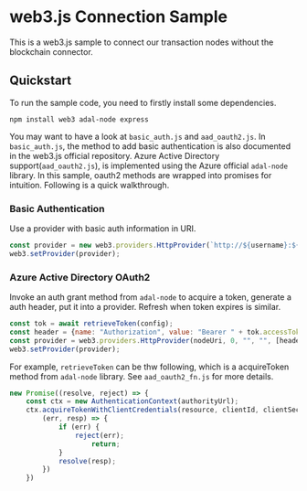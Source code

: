 # web3.js Connection Sample

This is a web3.js sample to connect our transaction nodes without the blockchain connector. 

## Quickstart

To run the sample code, you need to firstly install some dependencies.
```
npm install web3 adal-node express
```

You may want to have a look at `basic_auth.js` and `aad_oauth2.js`. In `basic_auth.js`, the method to add basic authentication is also documented in the web3.js official repository. Azure Active Directory support(`aad_oauth2.js`), is implemented using the Azure official `adal-node` library. In this sample, oauth2 methods are wrapped into promises for intuition. 
Following is a quick walkthrough.

### Basic Authentication
Use a provider with basic auth information in URI.
```javascript
const provider = new web3.providers.HttpProvider(`http://${username}:${password}@${nodeUri}`);
web3.setProvider(provider);
```

### Azure Active Directory OAuth2
Invoke an auth grant method from `adal-node` to acquire a token, generate a auth header, put it into a provider. Refresh when token expires is similar.
```javascript
const tok = await retrieveToken(config);
const header = {name: "Authorization", value: "Bearer " + tok.accessToken};
const provider = web3.providers.HttpProvider(nodeUri, 0, "", "", [header]);
web3.setProvider(provider);
```
For example, `retrieveToken` can be thw following, which is a acquireToken method from `adal-node` library. See `aad_oauth2_fn.js` for more details.
```javascript
new Promise((resolve, reject) => {
    const ctx = new AuthenticationContext(authorityUrl);
    ctx.acquireTokenWithClientCredentials(resource, clientId, clientSecret,
        (err, resp) => {
            if (err) {
                reject(err);
                    return;
            }
            resolve(resp);
        })
    })
```
